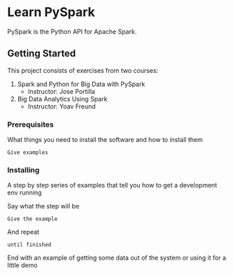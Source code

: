 # Learn PySpark

PySpark is the Python API for Apache Spark.

## Getting Started
This project consists of exercises from two courses:
 
1) Spark and Python for Big Data with PySpark 
   - Instructor: Jose Portilla 
2) Big Data Analytics Using Spark 
   - Instructor: Yoav Freund 

### Prerequisites

What things you need to install the software and how to install them

```
Give examples
```

### Installing

A step by step series of examples that tell you how to get a development env running

Say what the step will be

```
Give the example
```

And repeat

```
until finished
```

End with an example of getting some data out of the system or using it for a little demo
